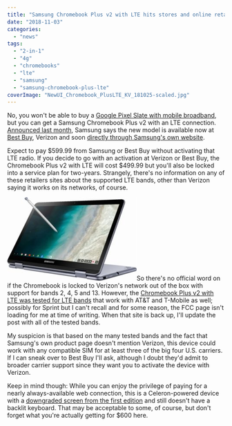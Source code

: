```yaml
---
title: "Samsung Chromebook Plus v2 with LTE hits stores and online retailers"
date: "2018-11-03"
categories: 
  - "news"
tags: 
  - "2-in-1"
  - "4g"
  - "chromebooks"
  - "lte"
  - "samsung"
  - "samsung-chromebook-plus-lte"
coverImage: "NewUI_Chromebook_PlusLTE_KV_181025-scaled.jpg"
---
```


No, you won't be able to buy a [Google Pixel Slate with mobile broadband](https://www.aboutchromebooks.com/news/pixel-slate-fcc-certification-november-release-date-lte-wifi-bluetooth/), but you can get a Samsung Chromebook Plus v2 with an LTE connection. [Announced last month](https://www.aboutchromebooks.com/news/samsung-chromebook-plus-v2-lte-release-date-specs-599-price-verizon/), Samsung says the new model is available now at [Best Buy](https://www.bestbuy.com/site/samsung-plus-2-in-1-12-2-touch-screen-chromebook-intel-celeron-4gb-memory-32gb-emmc-flash-memory-stealth-silver-verizon/6303406.p?skuId=6303406), Verizon and soon [directly through Samsung's own website](https://www.samsung.com/us/computing/chromebooks/12-14/samsung-chromebook-plus-lte-xe525qbb-k01us/).

Expect to pay $599.99 from Samsung or Best Buy without activating that LTE radio. If you decide to go with an activation at Verizon or Best Buy, the Chromebook Plus v2 with LTE will cost $499.99 but you'll also be locked into a service plan for two-years. Strangely, there's no information on any of these retailers sites about the supported LTE bands, other than Verizon saying it works on its networks, of course.

[![](images/Samsung-Chromebook-Plus-v2-open-300x193.jpg)](https://www.aboutchromebooks.com/news/samsung-chromebook-plus-v2-available-best-buy/attachment/samsung-chromebook-plus-v2-open/)So there's no official word on if the Chromebook is locked to Verizon's network out of the box with support for bands 2, 4, 5 and 13. However, the [Chromebook Plus v2 with LTE was tested for LTE bands](https://www.aboutchromebooks.com/news/samsung-chromebook-plus-lte/) that work with AT&T and T-Mobile as well; possibly for Sprint but I can't recall and for some reason, the FCC page isn't loading for me at time of writing. When that site is back up, I'll update the post with all of the tested bands.

My suspicion is that based on the many tested bands and the fact that Samsung's own product page doesn't mention Verizon, this device could work with any compatible SIM for at least three of the big four U.S. carriers. If I can sneak over to Best Buy I'll ask, although I doubt they'd admit to broader carrier support since they want you to activate the device with Verizon.

Keep in mind though: While you can enjoy the privilege of paying for a nearly always-available web connection, this is a Celeron-powered device with a [downgraded screen from the first edition](https://www.aboutchromebooks.com/news/samsung-chromebook-plus-v2-release-date-price/) and still doesn't have a backlit keyboard. That may be acceptable to some, of course, but don't forget what you're actually getting for $600 here.

